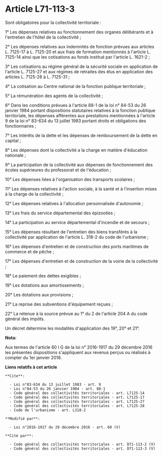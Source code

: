 # Article L71-113-3

Sont obligatoires pour la collectivité territoriale : 

1° Les dépenses relatives au fonctionnement des organes délibérants et à l'entretien de l'hôtel de la collectivité ; 

2° Les dépenses relatives aux indemnités de fonction prévues aux articles L. 7125-17 à L. 7125-20 et aux frais de formation
mentionnés à l'article L. 7125-14 ainsi que les cotisations au fonds institué par l'article L. 1621-2 ; 

3° Les cotisations au régime général de la sécurité sociale en application de l'article L. 7125-27 et aux régimes de
retraites des élus en application des articles L. 7125-28 à L. 7125-31 ; 

4° La cotisation au Centre national de la fonction publique territoriale ; 

5° La rémunération des agents de la collectivité ; 

6° Dans les conditions prévues à l'article 88-1 de la loi n° 84-53 du 26 janvier 1984 portant dispositions statutaires
relatives à la fonction publique territoriale, les dépenses afférentes aux prestations mentionnées à l'article 9 de la loi n°
83-634 du 13 juillet 1983 portant droits et obligations des fonctionnaires ; 

7° Les intérêts de la dette et les dépenses de remboursement de la dette en capital ; 

8° Les dépenses dont la collectivité a la charge en matière d'éducation nationale ; 

9° La participation de la collectivité aux dépenses de fonctionnement des écoles supérieures du professorat et de
l'éducation ; 

10° Les dépenses liées à l'organisation des transports scolaires ; 

11° Les dépenses relatives à l'action sociale, à la santé et à l'insertion mises à la charge de la collectivité ; 

12° Les dépenses relatives à l'allocation personnalisée d'autonomie ; 

13° Les frais du service départemental des épizooties ; 

14° La participation au service départemental d'incendie et de secours ; 

15° Les dépenses résultant de l'entretien des biens transférés à la collectivité par application de l'article L. 318-2 du
code de l'urbanisme ; 

16° Les dépenses d'entretien et de construction des ports maritimes de commerce et de pêche ; 

17° Les dépenses d'entretien et de construction de la voirie de la collectivité ; 

18° Le paiement des dettes exigibles ; 

19° Les dotations aux amortissements ; 

20° Les dotations aux provisions ; 

21° La reprise des subventions d'équipement reçues ;

22° La retenue à la source prévue au 1° du 2 de l'article 204 A du code général des impôts.  

Un décret détermine les modalités d'application des 19°, 20° et 21°.

**Nota:**

Aux termes de l'article 60 I G de la loi n° 2016-1917 du 29 décembre 2016 les présentes dispositions s'appliquent aux revenus
perçus ou réalisés à compter du 1er janvier 2018.

**Liens relatifs à cet article**

	**Cite**:

	  - Loi n°83-634 du 13 juillet 1983 - art. 9
	  - Loi n°84-53 du 26 janvier 1984 - art. 88-1
	  - Code général des collectivités territoriales - art. L7125-14
	  - Code général des collectivités territoriales - art. L7125-17
	  - Code général des collectivités territoriales - art. L7125-27
	  - Code général des collectivités territoriales - art. L7125-28
	  - Code de l'urbanisme - art. L318-2

	**Modifié par**:

	  - Loi n°2016-1917 du 29 décembre 2016 - art. 60 (V)

	**Cité par**:

	  - Code général des collectivités territoriales - art. D71-113-2 (V)
	  - Code général des collectivités territoriales - art. D71-113-3 (V)
